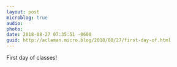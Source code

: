 ```yaml
---
layout: post
microblog: true
audio: 
photo: 
date: 2018-08-27 07:35:51 -0600
guid: http://aclaman.micro.blog/2018/08/27/first-day-of.html
---
```

First day of classes!

